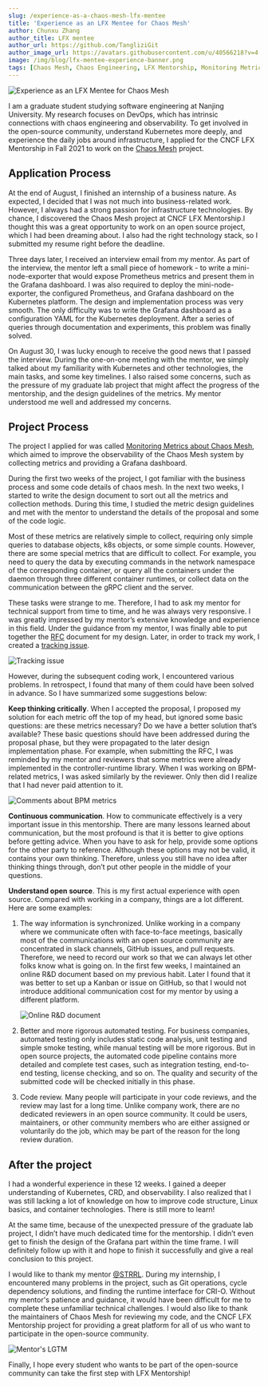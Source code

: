 ```yaml
---
slug: /experience-as-a-chaos-mesh-lfx-mentee
title: 'Experience as an LFX Mentee for Chaos Mesh'
author: Chunxu Zhang
author_title: LFX mentee
author_url: https://github.com/TangliziGit
author_image_url: https://avatars.githubusercontent.com/u/40566218?v=4
image: /img/blog/lfx-mentee-experience-banner.png
tags: [Chaos Mesh, Chaos Engineering, LFX Mentorship, Monitoring Metrics]
---
```


![Experience as an LFX Mentee for Chaos Mesh](/img/blog/lfx-mentee-experience-banner.png)

I am a graduate student studying software engineering at Nanjing University. My research focuses on DevOps, which has intrinsic connections with chaos engineering and observability. To get involved in the open-source community, understand Kubernetes more deeply, and experience the daily jobs around infrastructure, I applied for the CNCF LFX Mentorship in Fall 2021 to work on the [Chaos Mesh](https://github.com/chaos-mesh/chaos-mesh) project.

<!--truncate-->

## Application Process

At the end of August, I finished an internship of a business nature. As expected, I decided that I was not much into business-related work. However, I always had a strong passion for infrastructure technologies. By chance, I discovered the Chaos Mesh project at CNCF LFX Mentorship.I thought this was a great opportunity to work on an open source project, which I had been dreaming about. I also had the right technology stack, so I submitted my resume right before the deadline.

Three days later, I received an interview email from my mentor. As part of the interview, the mentor left a small piece of homework - to write a mini-node-exporter that would expose Prometheus metrics and present them in the Grafana dashboard. I was also required to deploy the mini-node-exporter, the configured Prometheus, and Grafana dashboard on the Kubernetes platform. The design and implementation process was very smooth. The only difficulty was to write the Grafana dashboard as a configuration YAML for the Kubernetes deployment. After a series of queries through documentation and experiments, this problem was finally solved.

On August 30, I was lucky enough to receive the good news that I passed the interview. During the one-on-one meeting with the mentor, we simply talked about my familiarity with Kubernetes and other technologies, the main tasks, and some key timelines. I also raised some concerns, such as the pressure of my graduate lab project that might affect the progress of the mentorship, and the design guidelines of the metrics. My mentor understood me well and addressed my concerns.

## Project Process

The project I applied for was called [Monitoring Metrics about Chaos Mesh](https://mentorship.lfx.linuxfoundation.org/project/8db683b0-0273-4a83-9ed9-4c33ee2cfcf0), which aimed to improve the observability of the Chaos Mesh system by collecting metrics and providing a Grafana dashboard.

During the first two weeks of the project, I got familiar with the business process and some code details of chaos mesh. In the next two weeks, I started to write the design document to sort out all the metrics and collection methods. During this time, I studied the metric design guidelines and met with the mentor to understand the details of the proposal and some of the code logic.

Most of these metrics are relatively simple to collect, requiring only simple queries to database objects, k8s objects, or some simple counts. However, there are some special metrics that are difficult to collect. For example, you need to query the data by executing commands in the network namespace of the corresponding container, or query all the containers under the daemon through three different container runtimes, or collect data on the communication between the gRPC client and the server.

These tasks were strange to me. Therefore, I had to ask my mentor for technical support from time to time, and he was always very responsive. I was greatly impressed by my mentor’s extensive knowledge and experience in this field. Under the guidance from my mentor, I was finally able to put together the [RFC](https://github.com/chaos-mesh/rfcs/pull/23) document for my design. Later, in order to track my work, I created a [tracking issue](https://github.com/chaos-mesh/chaos-mesh/issues/2397).

![Tracking issue](/img/blog/lfx-mentee-experience-tracking-issue.png)

However, during the subsequent coding work, I encountered various problems. In retrospect, I found that many of them could have been solved in advance. So I have summarized some suggestions below:

**Keep thinking critically**. When I accepted the proposal, I proposed my solution for each metric off the top of my head, but ignored some basic questions: are these metrics necessary? Do we have a better solution that’s available? These basic questions should have been addressed during the proposal phase, but they were propagated to the later design implementation phase. For example, when submitting the RFC, I was reminded by my mentor and reviewers that some metrics were already implemented in the controller-runtime library. When I was working on BPM-related metrics, I was asked similarly by the reviewer. Only then did I realize that I had never paid attention to it.

![Comments about BPM metrics](/img/blog/lfx-mentee-experience-thinking-critically.png)

**Continuous communication**. How to communicate effectively is a very important issue in this mentorship. There are many lessons learned about communication, but the most profound is that it is better to give options before getting advice. When you have to ask for help, provide some options for the other party to reference. Although these options may not be valid, it contains your own thinking. Therefore, unless you still have no idea after thinking things through, don’t put other people in the middle of your questions.

**Understand open source**. This is my first actual experience with open source. Compared with working in a company, things are a lot different. Here are some examples:

1. The way information is synchronized. Unlike working in a company where we communicate often with face-to-face meetings, basically most of the communications with an open source community are concentrated in slack channels, GitHub issues, and pull requests. Therefore, we need to record our work so that we can always let other folks know what is going on. In the first few weeks, I maintained an online R&D document based on my previous habit. Later I found that it was better to set up a Kanban or issue on GitHub, so that I would not introduce additional communication cost for my mentor by using a different platform.

   ![Online R&D document](/img/blog/lfx-mentee-experience-rd-doc.png)

2. Better and more rigorous automated testing. For business companies, automated testing only includes static code analysis, unit testing and simple smoke testing, while manual testing will be more rigorous. But in open source projects, the automated code pipeline contains more detailed and complete test cases, such as integration testing, end-to-end testing, license checking, and so on. The quality and security of the submitted code will be checked initially in this phase.

3. Code review. Many people will participate in your code reviews, and the review may last for a long time. Unlike company work, there are no dedicated reviewers in an open source community. It could be users, maintainers, or other community members who are either assigned or voluntarily do the job, which may be part of the reason for the long review duration.

## After the project

I had a wonderful experience in these 12 weeks. I gained a deeper understanding of Kubernetes, CRD, and observability. I also realized that I was still lacking a lot of knowledge on how to improve code structure, Linux basics, and container technologies. There is still more to learn!

At the same time, because of the unexpected pressure of the graduate lab project, I didn’t have much dedicated time for the mentorship. I didn’t even get to finish the design of the Grafana part within the time frame. I will definitely follow up with it and hope to finish it successfully and give a real conclusion to this project.

I would like to thank my mentor [@STRRL](https://github.com/STRRL). During my internship, I encountered many problems in the project, such as Git operations, cycle dependency solutions, and finding the runtime interface for CRI-O. Without my mentor's patience and guidance, it would have been difficult for me to complete these unfamiliar technical challenges. I would also like to thank the maintainers of Chaos Mesh for reviewing my code, and the CNCF LFX Mentorship project for providing a great platform for all of us who want to participate in the open-source community.

![Mentor's LGTM](/img/blog/lfx-mentee-experience-mentors-lgtm.png)

Finally, I hope every student who wants to be part of the open-source community can take the first step with LFX Mentorship!
